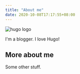 ```yaml
---
title: "About me"
date: 2020-10-08T17:17:55+08:00
---
```


![hugo logo](/img/hugo-logo.png)

I'm a blogger. I love Hugo!

## More about me

Some other stuff.
